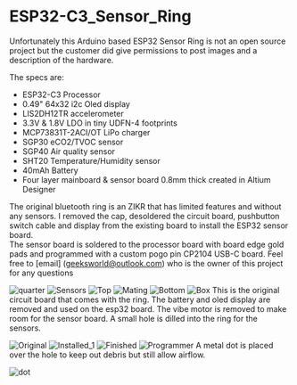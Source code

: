 # ESP32-C3_Sensor_Ring
Unfortunately this Arduino based ESP32 Sensor Ring is not an open source project but the customer did give permissions to post images and a description of the hardware.<br/>

The specs are:<br/>
* ESP32-C3 Processor<br/>
* 0.49" 64x32 i2c Oled display<br/>
* LIS2DH12TR accelerometer<br/>
* 3.3V & 1.8V LDO in tiny UDFN-4 footprints<br/>
* MCP73831T-2ACI/OT LiPo charger<br/>
* SGP30 eCO2/TVOC sensor<br/>
* SGP40 Air quality sensor<br/>
* SHT20 Temperature/Humidity sensor<br/>
* 40mAh Battery<br/>
* Four layer mainboard & sensor board 0.8mm thick created in Altium Designer <br/>

The original bluetooth ring is an ZIKR that has limited features and without any sensors. I removed the cap, desoldered the circuit board, pushbutton switch cable and display from the existing board to install the ESP32 sensor board.<br/>  The sensor board is soldered to the processor board with board edge gold pads and programmed with a custom pogo pin CP2104 USB-C board.
Feel free to [email] (geeksworld@outlook.com) who is the owner of this project for any questions<br/>


![quarter](https://user-images.githubusercontent.com/4991664/221663001-2fac96d7-cdd7-43dd-9432-7542733127a2.jpg)
![Sensors](https://user-images.githubusercontent.com/4991664/221662958-e2f46356-9d1b-424b-9d84-4c673c9f06ba.jpg)
![Top](https://user-images.githubusercontent.com/4991664/221662973-71cbf2ea-a863-4664-a587-44b4e65210e6.jpg)
![Mating](https://user-images.githubusercontent.com/4991664/221663021-3e8f836b-b37d-4b94-914c-9686603476a2.jpg)
![Bottom](https://user-images.githubusercontent.com/4991664/221663032-07955743-a661-429a-a21b-8a8a61051a17.jpg)
![Box](https://user-images.githubusercontent.com/4991664/221883630-8bd081f1-9824-4627-a08e-17eeb256a8c5.jpg)
This is the original circuit board that comes with the ring. The battery and oled display are removed and used on the esp32 board. The vibe motor is removed to make room for the sensor board. A small hole is dilled into the ring for the sensors.<br/>

![Original](https://user-images.githubusercontent.com/4991664/221883666-a122324d-ea6a-4980-ab1b-1a1c7e7cabbe.jpg)
![Installed_1](https://user-images.githubusercontent.com/4991664/221663038-5e3d3e2c-8c0a-4df0-b6f0-d4dfde024ec7.jpg)
![Finished](https://user-images.githubusercontent.com/4991664/221663045-b58c7a65-43f6-49f9-802e-8f774deaaa4c.jpg)
![Programmer](https://user-images.githubusercontent.com/4991664/221663053-eb7a3136-90b4-415f-bce0-dc80683c4a84.jpg)
A metal dot is placed over the hole to keep out debris but still allow airflow.<br/>

![dot](https://user-images.githubusercontent.com/4991664/221876978-88d35399-169c-4034-bf3f-c9f020cdc073.jpg)













